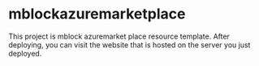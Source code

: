 # mblockazuremarketplace
This project is mblock azuremarket place resource template. After deploying, you can visit the website that is hosted on the server you just deployed.

